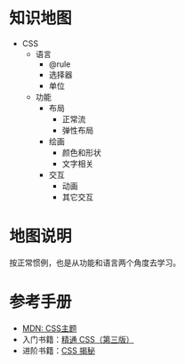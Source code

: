 
# 知识地图

- CSS
  - 语言
    - @rule
    - 选择器
    - 单位
  - 功能
    - 布局
      - 正常流
      - 弹性布局
    - 绘画
      - 颜色和形状
      - 文字相关
    - 交互
      - 动画
      - 其它交互
  
# 地图说明

按正常惯例，也是从功能和语言两个角度去学习。

# 参考手册

- [MDN: CSS主题](https://developer.mozilla.org/zh-CN/docs/Web/CSS)
- 入门书籍：[精通 CSS（第三版）](https://book.douban.com/subject/30450258/)
- 进阶书籍：[CSS 揭秘](https://book.douban.com/subject/30450258/)
  

